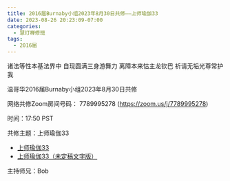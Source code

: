 ```yaml
---
title: 2016届Burnaby小组2023年8月30日共修——上师瑜伽33
date: 2023-08-26 20:23:09-07:00
categories:
  - 慧灯禅修班
tags:
  - 2016届
---
```

诸法等性本基法界中 自现圆满三身游舞力 离障本来怙主龙钦巴 祈请无垢光尊常护我

温哥华2016届Burnaby小组2023年8月30日共修

网络共修Zoom房间号码： 7789995278 (<https://zoom.us/j/7789995278>)

时间：17:50 PST

共修主题：上师瑜伽33
* [上师瑜伽33](https://www.youtube.com/watch?v=8mJMU8pDwo8&ab_channel=%E6%85%A7%E7%81%AF%E4%B9%8B%E5%85%89%E7%BD%91%E7%AB%99)
* [上师瑜伽33（未定稿文字版）](/f/up/上师瑜伽33.docx)


主持师兄：Bob